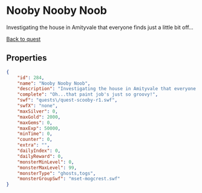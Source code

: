 # Nooby Nooby Noob

Investigating the house in Amityvale that everyone finds just a little bit off...

[Back to quest](../quests.md)

## Properties

```json
{
    "id": 284,
    "name": "Nooby Nooby Noob",
    "description": "Investigating the house in Amityvale that everyone finds just a little bit off...",
    "complete": "Oh...that paint job's just so groovy!",
    "swf": "quests\/quest-scooby-r1.swf",
    "swfX": "none",
    "maxSilver": 0,
    "maxGold": 2000,
    "maxGems": 0,
    "maxExp": 50000,
    "minTime": 0,
    "counter": 0,
    "extra": "",
    "dailyIndex": 0,
    "dailyReward": 0,
    "monsterMinLevel": 0,
    "monsterMaxLevel": 99,
    "monsterType": "ghosts,togs",
    "monsterGroupSwf": "mset-mogcrest.swf"
}
```

